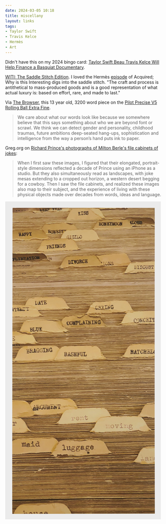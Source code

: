```yaml
---
date: 2024-03-05 10:18 
title: miscellany
layout: links
tags: 
- Taylor Swift
- Travis Kelce
- Hermès
- Art
---
```


Didn't have this on my 2024 bingo card: [Taylor Swift Beau Travis Kelce Will Help Finance a Basquiat Documentary](https://news.artnet.com/art-world/taylor-swift-travis-kelce-basquiat-documentary-2446914).

[WITI: The Saddle Stitch Edition](https://whyisthisinteresting.substack.com/p/the-saddle-stitch-edition). I loved the Hermès [episode](https://www.acquired.fm/episodes/hermes) of Acquired; Why is this Interesting digs into the saddle stitch. "The craft and process is antithetical to mass-produced goods and is a good representation of what actual luxury is: based on effort, rare, and made to last."

Via [The Browser](https://thebrowser.com/), this 13 year old, 3200 word piece on the [Pilot Precise V5 Rolling Ball Extra Fine](https://themillions.com/2011/02/the-pen-mightier.html).

> We care about what our words look like because we somewhere believe that this says something about who we are beyond font or scrawl. We think we can detect gender and personality, childhood traumas, future ambitions deep-seated hang-ups, sophistication and intelligence from the way a person’s hand puts ink to paper.

Greg.org on [Richard Prince's photographs of Milton Berle's file cabinets of jokes](https://greg.org/archive/2024/02/21/richard-prince-jokes-portrait-landscape.html):

> When I first saw these images, I figured that their elongated, portrait-style dimensions reflected a decade of Prince using an iPhone as a studio. But they also simultaneously read as landscapes, with joke mesas extending to a cropped out horizon, a western desert begging for a cowboy. Then I saw the file cabinets, and realized these images also map to their subject, and the experience of living with these physical objects made over decades from words, ideas and language.

![Richard Prince, untitled (Milton Berle), 2021](/assets/2024/joke-landscape.jpg)
